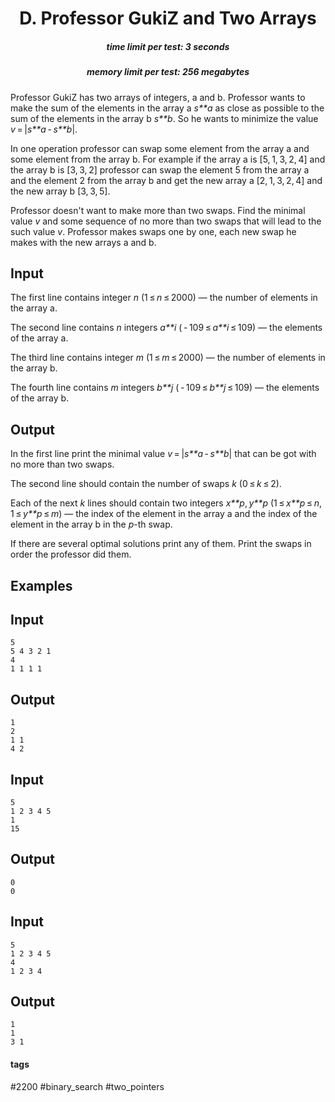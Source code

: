 <h1 style='text-align: center;'> D. Professor GukiZ and Two Arrays</h1>

<h5 style='text-align: center;'>time limit per test: 3 seconds</h5>
<h5 style='text-align: center;'>memory limit per test: 256 megabytes</h5>

Professor GukiZ has two arrays of integers, a and b. Professor wants to make the sum of the elements in the array a *s**a* as close as possible to the sum of the elements in the array b *s**b*. So he wants to minimize the value *v* = |*s**a* - *s**b*|.

In one operation professor can swap some element from the array a and some element from the array b. For example if the array a is [5, 1, 3, 2, 4] and the array b is [3, 3, 2] professor can swap the element 5 from the array a and the element 2 from the array b and get the new array a [2, 1, 3, 2, 4] and the new array b [3, 3, 5].

Professor doesn't want to make more than two swaps. Find the minimal value *v* and some sequence of no more than two swaps that will lead to the such value *v*. Professor makes swaps one by one, each new swap he makes with the new arrays a and b.

## Input

The first line contains integer *n* (1 ≤ *n* ≤ 2000) — the number of elements in the array a.

The second line contains *n* integers *a**i* ( - 109 ≤ *a**i* ≤ 109) — the elements of the array a.

The third line contains integer *m* (1 ≤ *m* ≤ 2000) — the number of elements in the array b.

The fourth line contains *m* integers *b**j* ( - 109 ≤ *b**j* ≤ 109) — the elements of the array b.

## Output

In the first line print the minimal value *v* = |*s**a* - *s**b*| that can be got with no more than two swaps.

The second line should contain the number of swaps *k* (0 ≤ *k* ≤ 2).

Each of the next *k* lines should contain two integers *x**p*, *y**p* (1 ≤ *x**p* ≤ *n*, 1 ≤ *y**p* ≤ *m*) — the index of the element in the array a and the index of the element in the array b in the *p*-th swap.

If there are several optimal solutions print any of them. Print the swaps in order the professor did them.

## Examples

## Input


```
5  
5 4 3 2 1  
4  
1 1 1 1  

```
## Output


```
1  
2  
1 1  
4 2  

```
## Input


```
5  
1 2 3 4 5  
1  
15  

```
## Output


```
0  
0  

```
## Input


```
5  
1 2 3 4 5  
4  
1 2 3 4  

```
## Output


```
1  
1  
3 1  

```


#### tags 

#2200 #binary_search #two_pointers 